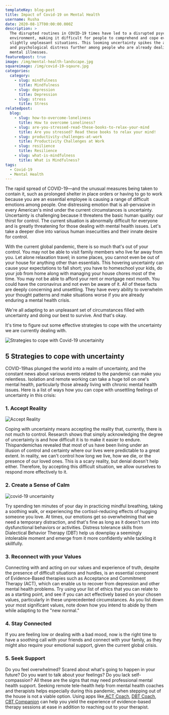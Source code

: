 ```yaml
---
templateKey: blog-post
title: Impact of Covid-19 on Mental Health
username: Rusha
date: 2020-08-17T00:00:00.000Z
description: >
  The disrupted routines in COVID-19 times have led to a disrupted psychosocial
  environment, making it difficult for people to comprehend and cope even with
  slightly unpleasant situations. This looming uncertainty spikes the anxiety
  and psychological distress further among people who are already dealing with
  mental illnesses.
featuredpost: true
image: /img/mental-health-landscape.jpg
squareimage: /img/covid-19-sqaure.jpg
categories:
  category:
    - slug: mindfulness
      title: Mindfulness
    - slug: depression
      title: Depression
    - slug: stress
      title: Stress
relatedpost:
  blog:
    - slug: how-to-overcome-loneliness
      title: How to overcome Loneliness?
    - slug: are-you-stressed-read-these-books-to-relax-your-mind
      title: Are you stressed? Read these books to relax your mind!
    - slug: productivity-challenges-at-work
      title: Productivity Challenges at Work
    - slug: resilience
      title: Resilience
    - slug: what-is-mindfulness
      title: What is Mindfulness?
tags:
  - Covid-19
  - Mental Health
---
```

<!--StartFragment-->

The rapid spread of COVID-19—and the unusual measures being taken to contain it, such as prolonged shelter in place orders or having to go to work because you are an essential employee is causing a range of difficult emotions among people. One distressing emotion that is all-pervasive in every American's mind under the current circumstances is uncertainty. Uncertainty is challenging because it threatens the basic human quality: our thirst for control. The current situation is abnormally difficult for everyone and is greatly threatening for those dealing with mental health issues. Let's take a deeper dive into various human insecurities and their innate desire for control.

With the current global pandemic, there is so much that's out of your control. You may not be able to visit family members who live far away from you. Let alone relaxation travel; in some places, you cannot even be out of your house for anything other than essentials. This hovering uncertainty can cause your expectations to fall short; you have to homeschool your kids, do your job from home along with managing your house chores most of the time. You may not be able to afford your rent or mortgage next month. You could have the coronavirus and not even be aware of it. All of these facts are deeply concerning and unsettling. They have every ability to overwhelm your thought patterns and make situations worse if you are already enduring a mental health crisis.

We're all adapting to an unpleasant set of circumstances filled with uncertainty and doing our best to survive. And that's okay.

It's time to figure out some effective strategies to cope with the uncertainty we are currently dealing with.

![ Strategies to cope with Covid-19 uncertainity](/img/stay-at-home.jpg " Strategies to cope with Covid-19 uncertainity")

<!--StartFragment-->

## 5 Strategies to cope with uncertainty

COVID-19has plunged the world into a realm of uncertainty, and the constant news about various events related to the pandemic can make you relentless. Isolation and remote working can take a huge toll on one's mental health, particularly those already living with chronic mental health issues. Here is a list of ways how you can cope with unsettling feelings of uncertainty in this crisis:

### 1. Accept Reality

![Accept Reality](/img/accept.jpg "Accept Reality")

Coping with uncertainty means accepting the reality that, currently, there is not much to control. Research shows that simply acknowledging the degree of uncertainty is and how difficult it is to make it easier to endure. Thispandemichas revealed that most of us have been living under an illusion of control and certainty where our lives were predictable to a great extent. In reality, we can't control how long we live, how we die, or the presence of our loved ones. This is a scary reality, but denial doesn't help either. Therefore, by accepting this difficult situation, we allow ourselves to respond more effectively to it.

<!--StartFragment-->

### 2. Create a Sense of Calm

![covid-19 uncertainity](/img/dont-give-up.jpg "don't give up")

Try spending ten minutes of your day in practicing mindful breathing, taking a soothing walk, or experiencing the cortisol-reducing effects of hugging someone you love. At times, our emotions get so overwhelming that we need a temporary distraction, and that's fine as long as it doesn't turn into dysfunctional behaviors or activities. Distress tolerance skills from Dialectical Behavior Therapy (DBT) help us downplay a seemingly intolerable moment and emerge from it more confidently while tackling it skillfully.

### 3. Reconnect with your Values

Connecting with and acting on our values and experience of truth, despite the presence of difficult situations and hurdles, is an essential component of Evidence-Based therapies such as Acceptance and Commitment Therapy (ACT), which can enable us to recover from depression and other mental health problems. Try using your list of ethics that you can relate to as a starting point, and see if you can act effectively based on your chosen values, particularly in these unprecedented circumstances. As you list down your most significant values, note down how you intend to abide by them while adapting to the "new normal."

### 4. Stay Connected

If you are feeling low or dealing with a bad mood, now is the right time to have a soothing call with your friends and connect with your family, as they might also require your emotional support, given the current global crisis.

### 5. Seek Support

Do you feel overwhelmed? Scared about what's going to happen in your future? Do you want to talk about your feelings? Do you lack self-compassion? All these are the signs that may need professional mental health support. Seeking remote tele-health help from mental health coaches and therapists helps especially during this pandemic, when stepping out of the house is not a viable option. Using apps like[ ACT Coach](https://www.resiliens.com/act-coach/), [DBT Coach](https://www.resiliens.com/dbt-coach/), [CBT Companion](https://www.resiliens.com/cbt-companion/) can help you yield the experience of evidence-based therapy sessions at ease in addition to reaching out to your therapist.

<!--EndFragment-->

<!--EndFragment-->

<!--EndFragment-->